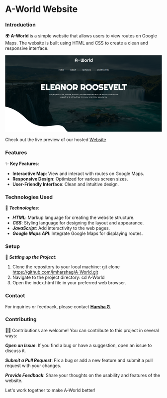 # A-World Website

### Introduction

🌍 **A-World** is a simple website that allows users to view routes on Google Maps. The website is built using HTML and CSS to create a clean and responsive interface.

![A-World](/images/Preview.png)

Check out the live preview of our hosted [Website](https://imharshag.github.io/A-World/)

### Features

✨ **Key Features**:
- **Interactive Map**: View and interact with routes on Google Maps.
- **Responsive Design**: Optimized for various screen sizes.
- **User-Friendly Interface**: Clean and intuitive design.

### Technologies Used

🚀 ***Technologies***:
- ***HTML***: Markup language for creating the website structure.
- ***CSS***: Styling language for designing the layout and appearance.
- ***JavaScript***: Add interactivity to the web pages.
- ***Google Maps API***: Integrate Google Maps for displaying routes.

### Setup

🔧 ***Setting up the Project***:
1. Clone the repository to your local machine: git clone https://github.com/imharshag/A-World.git
2. Navigate to the project directory: cd A-World
3. Open the index.html file in your preferred web browser.

### Contact

For inquiries or feedback, please contact **[Harsha G](mailto:harshag3106@gmail.com)**.

### Contributing
🔧📝 Contributions are welcome! You can contribute to this project in several ways:

***Open an Issue***: If you find a bug or have a suggestion, open an issue to discuss it.

***Submit a Pull Request***: Fix a bug or add a new feature and submit a pull request with your changes.

***Provide Feedback***: Share your thoughts on the usability and features of the website.

Let's work together to make A-World better!
